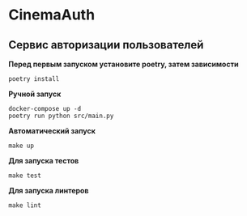 # CinemaAuth

## Сервис авторизации пользователей

**Перед первым запуском установите poetry, затем зависимости**
```shell
poetry install
```

**Ручной запуск**
```shell
docker-compose up -d
poetry run python src/main.py
```

**Автоматический запуск**
```shell
make up
```

**Для запуска тестов**
```shell
make test
```

**Для запуска линтеров**
```shell
make lint
```

